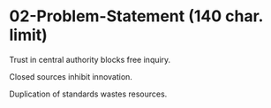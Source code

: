 # 02-Problem-Statement (140 char. limit)

Trust in central authority blocks free inquiry.

Closed sources inhibit innovation.

Duplication of standards wastes resources.

